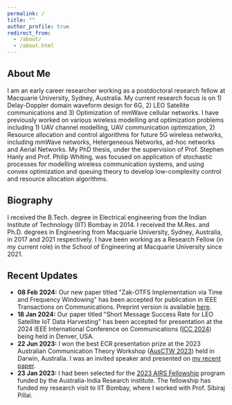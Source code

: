 ```yaml
---
permalink: /
title: ""
author_profile: true
redirect_from: 
  - /about/
  - /about.html
---
```


About Me
----
I am an early career researcher working as a postdoctoral research fellow at Macquarie University, Sydney, Australia. My current research focus is on 1) Delay-Doppler domain waveform design for 6G, 2) LEO Satellite communications and 3) Optimization of mmWave cellular networks. I have previously worked on various wireless modelling and optimization problems including 1) UAV channel modelling, UAV communication optimization, 2) Resource allocation and control algorithms for future 5G wireless networks, including mmWave networks, Hetergeneous Networks, ad-hoc networks and Aerial Networks. My PhD thesis, under the supervision of Prof. Stephen Hanly and Prof. Philip Whiting, was focused on application of stochastic processes for modelling wireless communication systems, and using convex optimization and queuing theory to develop low-complexity control and resource allocation algorithms.

Biography
---
I received the B.Tech. degree in Electrical engineering from the Indian Institute of Technology (IIT) Bombay in 2014. I received the M.Res. and Ph.D. degrees in Engineering from Macquarie University, Sydney, Australia, in 2017 and 2021 respectively. I have been working as a Research Fellow (in my current role) in the School of Engineering at Macquarie University since 2021. 


Recent Updates
---
* **08 Feb 2024:** Our new paper titled "Zak-OTFS Implementation via Time and Frequency Windowing" has been accepted for publication in IEEE Transactions on Communications. Preprint version is available [here](https://www.techrxiv.org/doi/full/10.36227/techrxiv.23790390.v1).
* **18 Jan 2024:** Our paper titled "Short Message Success Rate for LEO Satellite IoT Data Harvesting" has been accepted for presentation at the 2024 IEEE International Conference on Communications ([ICC 2024](https://icc2024.ieee-icc.org)) being held in Denver, USA.
* **22 Jun 2023:** I won the best ECR presentation prize at the 2023 Australian Communication Theory Workshop ([AusCTW 2023](https://sites.google.com/view/ausctw-2023/)) held in Darwin, Australia. I was an invited speaker and presented on [my recent paper](https://swaroop-gopalam.github.io/publications/2023-12-01-Distributed_Resource_Allocation_and_Flow_Control/).
* **23 Jan 2023:** I had been selected for the [2023 AIRS Fellowship](https://arch-india.org/australia-india-research-students-fellowship-program) program funded by the Australia-India Research institute. The fellowship has funded my research visit to IIT Bombay, where I worked with Prof. Sibiraj Pillai.